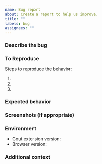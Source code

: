 ```yaml
---
name: Bug report
about: Create a report to help us improve.
title: ""
labels: bug
assignees: ""
---
```


### Describe the bug

<!-- A clear and concise description of what the bug is. -->

### To Reproduce

Steps to reproduce the behavior:

1. <!-- Use widget `{ "...": "..." }` -->
2. <!-- Open dashboard. -->
3. <!-- ... -->

### Expected behavior

<!-- A clear and concise description of what you expected to happen. -->

### Screenshots (if appropriate)

<!-- If applicable, add screenshots to help explain your problem. -->

### Environment

- Gout extension version<!-- e.g. 0.9.1 -->:
- Browser version<!-- e.g. Chrome 110.0.5481.100, Firefox 110.0 -->:

### Additional context

<!-- Add any other context about the problem here. -->
